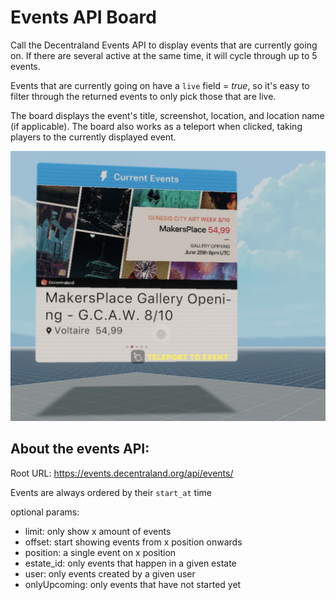 # Events API Board

Call the Decentraland Events API to display events that are currently going on. If there are several active at the same time, it will cycle through up to 5 events.

Events that are currently going on have a `live` field = _true_, so it's easy to filter through the returned events to only pick those that are live.

The board displays the event's title, screenshot, location, and location name (if applicable). The board also works as a teleport when clicked, taking players to the currently displayed event.

![](screenshot/screenshot.png)

## About the events API:

Root URL: https://events.decentraland.org/api/events/

Events are always ordered by their `start_at` time

optional params:

- limit: only show x amount of events
- offset: start showing events from x position onwards
- position: a single event on x position
- estate_id: only events that happen in a given estate
- user: only events created by a given user
- onlyUpcoming: only events that have not started yet
